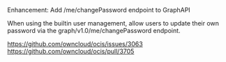 Enhancement: Add /me/changePassword endpoint to GraphAPI

When using the builtin user management, allow users to update their own password via
the graph/v1.0/me/changePassword endpoint.

https://github.com/owncloud/ocis/issues/3063
https://github.com/owncloud/ocis/pull/3705
